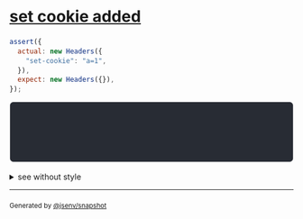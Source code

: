 # [set cookie added](../../headers.test.js#L57)

```js
assert({
  actual: new Headers({
    "set-cookie": "a=1",
  }),
  expect: new Headers({}),
});
```

![img](throw.svg)

<details>
  <summary>see without style</summary>

```console
AssertionError: actual and expect are different

actual: Headers(
  "set-cookie" => "a=1"
)
expect: Headers()
```

</details>

---

<sub>
  Generated by <a href="https://github.com/jsenv/core/tree/main/packages/independent/snapshot">@jsenv/snapshot</a>
</sub>